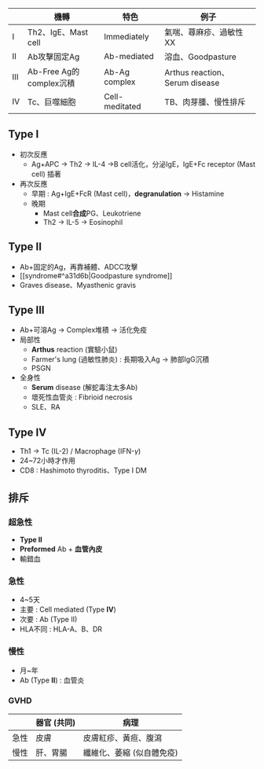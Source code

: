 |          | 機轉                    | 特色           | 例子                           |
|----------|-------------------------|----------------|--------------------------------|
|  I   | Th2、IgE、Mast cell     | Immediately    | 氣喘、蕁麻疹、過敏性XX         |
|  II  | Ab攻擊固定Ag            | Ab-mediated    | 溶血、Goodpasture              |
| III | Ab-Free Ag的complex沉積 | Ab-Ag complex  | Arthus reaction、Serum disease |
|  IV  | Tc、巨噬細胞            | Cell-meditated | TB、肉芽腫、慢性排斥           |
## Type I
- 初次反應
	- Ag+APC -> Th2 -> IL-4 ->B cell活化，分泌IgE，IgE+Fc receptor (Mast cell) 插著
- 再次反應
	- 早期 : Ag+IgE+FcR (Mast cell)，**degranulation** -> Histamine
	- 晚期
		- Mast cell**合成**PG、Leukotriene
		- Th2 -> IL-5 -> Eosinophil
## Type II
- Ab+固定的Ag，再靠補體、ADCC攻擊
- [[syndrome#^a31d6b|Goodpasture syndrome]]
- Graves disease、Myasthenic gravis
## Type III
- Ab+可溶Ag -> Complex堆積 -> 活化免疫
- 局部性
	- **Arthus** reaction (實驗小鼠)
	- Farmer's lung (過敏性肺炎) : 長期吸入Ag -> 肺部IgG沉積
	- PSGN
- 全身性
	- **Serum** disease (解蛇毒注太多Ab)
	- 壞死性血管炎 : Fibrioid necrosis
	- SLE、RA
## Type IV
- Th1 -> Tc (IL-2) / Macrophage (IFN-$\gamma$)
- 24~72小時才作用
- CD8 : Hashimoto thyroditis、Type I DM
## 排斥
### 超急性
- **Type II**
- **Preformed** Ab + **血管內皮**
- 輸錯血
### 急性
- 4~5天
- 主要 : Cell mediated (Type **IV**)
- 次要 : Ab (Type II)
- HLA不同 : HLA-A、B、DR
### 慢性
- 月~年
- Ab (Type **II**) : 血管炎
### GVHD
|      | 器官 (共同) | 病理                      |
|------|-------------|---------------------------|
| 急性 | 皮膚        | 皮膚紅疹、黃疸、腹瀉      |
| 慢性 | 肝、胃腸    | 纖維化、萎縮 (似自體免疫) |